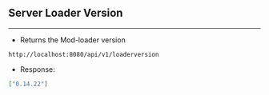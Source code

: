 ## Server Loader Version
---
- Returns the Mod-loader version
```
http://localhost:8080/api/v1/loaderversion
```
- Response:
```json
["0.14.22"]
```